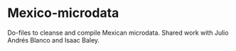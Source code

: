 # Mexico-microdata
Do-files to cleanse and compile Mexican microdata. Shared work with Julio Andrés Blanco and Isaac Baley.
